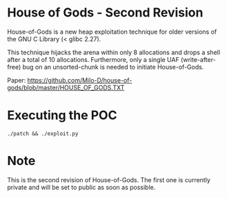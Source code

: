 # House of Gods - Second Revision

House-of-Gods is a new heap exploitation technique for older versions of the GNU C Library (< glibc 2.27).

This technique hijacks the arena within only 8 allocations and drops a shell after a total of 10 allocations. 
Furthermore, only a single UAF (write-after-free) bug on an unsorted-chunk is needed to initiate House-of-Gods.

Paper: https://github.com/Milo-D/house-of-gods/blob/master/HOUSE_OF_GODS.TXT

# Executing the POC

```console
./patch && ./exploit.py
```

# Note

This is the second revision of House-of-Gods. The first one is currently private and will be set to public as soon as possible.


